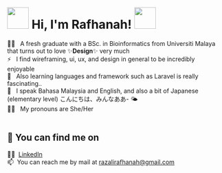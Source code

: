 #  <img src="https://media1.giphy.com/media/zUOX8UwaOrBDklCJL3/giphy.gif?cid=790b7611d41cd8779824763ef9356862d4e74938da3eb3f4&rid=giphy.gif&ct=s" width="50px" height="50px">   Hi, I'm Rafhanah! <img src="https://media4.giphy.com/media/w1P0lzmCigA7uR9sBh/giphy.gif?cid=790b7611eaae58f320547315b18b671acba764dfa3f5887a&rid=giphy.gif&ct=s" width="50px" height="50px">  

👩‍🎓 &nbsp; A fresh graduate with a BSc. in Bioinformatics from Universiti Malaya that turns out to love ✨**Design**✨ very much <br>
⚡ &nbsp; I find wireframing, ui, ux, and design in general to be incredibly enjoyable <br>
🤩 &nbsp; Also learning languages and framework such as Laravel is really fascinating.. <br>
🙊 &nbsp; I speak Bahasa Malaysia and English, and also a bit of Japanese (elementary level) こんにちは、みんなああ- 🌤️ <br>
🙆‍♀️ &nbsp; My pronouns are She/Her <br>
<br />

## 🔭 You can find me on
👩‍💻&nbsp; [LinkedIn](https://www.linkedin.com/in/rafhanah-razali-857857153/) <br>
📫&nbsp; You can reach me by mail at [razalirafhanah@gmail.com](mailto:razalirafhanah@gmail.com)
